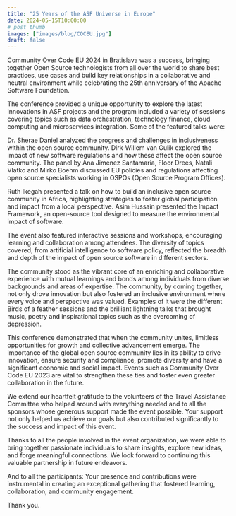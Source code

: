 ```yaml
---
title: "25 Years of the ASF Universe in Europe"
date: 2024-05-15T10:00:00
# post thumb
images: ["images/blog/COCEU.jpg"]
draft: false
---
```


Community Over Code EU 2024 in Bratislava was a success, bringing together Open Source technologists from all over the world to share best practices, use cases and build key relationships in a collaborative and neutral environment while celebrating the 25th anniversary of the Apache Software Foundation. 

The conference provided a unique opportunity to explore the latest innovations in ASF projects and the program included a variety of sessions covering topics such as data orchestration, technology finance, cloud computing and microservices integration. Some of the featured talks were:

Dr. Sherae Daniel analyzed the progress and challenges in inclusiveness within the open source community. Dirk-Willem van Gulik explored the impact of new software regulations and how these affect the open source community. The panel by Ana Jimenez Santamaria, Floor Drees, Natali Vlatko and Mirko Boehm discussed EU policies and regulations affecting open source specialists working in OSPOs (Open Source Program Offices). 

Ruth Ikegah presented a talk on how to build an inclusive open source community in Africa, highlighting strategies to foster global participation and impact from a local perspective.  Asim Hussain presented the Impact Framework, an open-source tool designed to measure the environmental impact of software.

The event also featured interactive sessions and workshops, encouraging learning and collaboration among attendees. The diversity of topics covered, from artificial intelligence to software policy, reflected the breadth and depth of the impact of open source software in different sectors.

The community stood as the vibrant core of an enriching and collaborative experience with mutual learnings and bonds among individuals from diverse backgrounds and areas of expertise. The community, by coming together, not only drove innovation but also fostered an inclusive environment where every voice and perspective was valued. Examples of it were the different Birds of a feather sessions and the brilliant lightning talks that brought music, poetry and inspirational topics such as the overcoming of depression. 

This conference demonstrated that when the community unites, limitless opportunities for growth and collective advancement emerge. The importance of the global open source community lies in its ability to drive innovation, ensure security and compliance, promote diversity and have a significant economic and social impact. Events such as Community Over Code EU 2023 are vital to strengthen these ties and foster even greater collaboration in the future.

We extend our heartfelt gratitude to the volunteers of the Travel Assistance Committee who helped around with everything needed and to all the sponsors whose generous support made the event possible. Your support not only helped us achieve our goals but also contributed significantly to the success and impact of this event. 

Thanks to all the people involved in the event organization, we were able to bring together passionate individuals to share insights, explore new ideas, and forge meaningful connections. We look forward to continuing this valuable partnership in future endeavors. 

And to all the participants: Your presence and contributions were instrumental in creating an exceptional gathering that fostered learning, collaboration, and community engagement.


Thank you.
